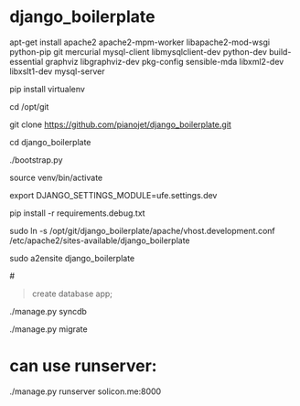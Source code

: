 django_boilerplate
==================

apt-get install apache2 apache2-mpm-worker libapache2-mod-wsgi python-pip git mercurial mysql-client libmysqlclient-dev python-dev build-essential graphviz libgraphviz-dev pkg-config sensible-mda libxml2-dev libxslt1-dev mysql-server

pip install virtualenv

cd /opt/git

git clone https://github.com/pianojet/django_boilerplate.git

cd django_boilerplate

./bootstrap.py

source venv/bin/activate

export DJANGO_SETTINGS_MODULE=ufe.settings.dev

pip install -r requirements.debug.txt

sudo ln -s /opt/git/django_boilerplate/apache/vhost.development.conf /etc/apache2/sites-available/django_boilerplate

sudo a2ensite django_boilerplate

#<run mysql client>
> create database app;

./manage.py syncdb

./manage.py migrate

# can use runserver:
./manage.py runserver solicon.me:8000